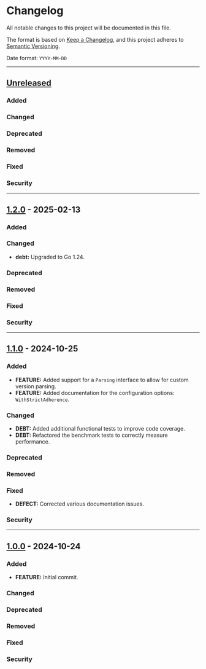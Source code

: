 # Changelog

All notable changes to this project will be documented in this file.

The format is based on [Keep a Changelog](https://keepachangelog.com/en/1.0.0/),
and this project adheres to [Semantic Versioning](https://semver.org/spec/v2.0.0.html).

Date format: `YYYY-MM-DD`

---
## [Unreleased]

### Added
### Changed
### Deprecated
### Removed
### Fixed
### Security

---
## [1.2.0] - 2025-02-13

### Added
### Changed
- **debt:** Upgraded to Go 1.24.
### Deprecated
### Removed
### Fixed
### Security

---
## [1.1.0] - 2024-10-25

### Added
- **FEATURE:** Added support for a `Parsing` interface to allow for custom version parsing.
- **FEATURE:** Added documentation for the configuration options: `WithStrictAdherence`.

### Changed
- **DEBT:** Added additional functional tests to improve code coverage.
- **DEBT:** Refactored the benchmark tests to correctly measure performance.

### Deprecated
### Removed
### Fixed
- **DEFECT:** Corrected various documentation issues.

### Security

---
## [1.0.0] - 2024-10-24

### Added
- **FEATURE:** Initial commit.
### Changed
### Deprecated
### Removed
### Fixed
### Security

[Unreleased]: https://github.com/sixafter/semver/compare/v1.2.0...HEAD
[1.2.0]: https://github.com/sixafter/semver/compare/v1.1.0...v1.2.0
[1.1.0]: https://github.com/sixafter/semver/compare/v1.0.0...v1.1.0
[1.0.0]: https://github.com/sixafter/semver/compare/d63ed577e7e841fb2209cfdcf4269fac6a57c85e...v1.0.0

[MUST]: https://datatracker.ietf.org/doc/html/rfc2119
[MUST NOT]: https://datatracker.ietf.org/doc/html/rfc2119
[SHOULD]: https://datatracker.ietf.org/doc/html/rfc2119
[SHOULD NOT]: https://datatracker.ietf.org/doc/html/rfc2119
[MAY]: https://datatracker.ietf.org/doc/html/rfc2119
[SHALL]: https://datatracker.ietf.org/doc/html/rfc2119
[SHALL NOT]: https://datatracker.ietf.org/doc/html/rfc2119
[REQUIRED]: https://datatracker.ietf.org/doc/html/rfc2119
[RECOMMENDED]: https://datatracker.ietf.org/doc/html/rfc2119
[NOT RECOMMENDED]: https://datatracker.ietf.org/doc/html/rfc2119
